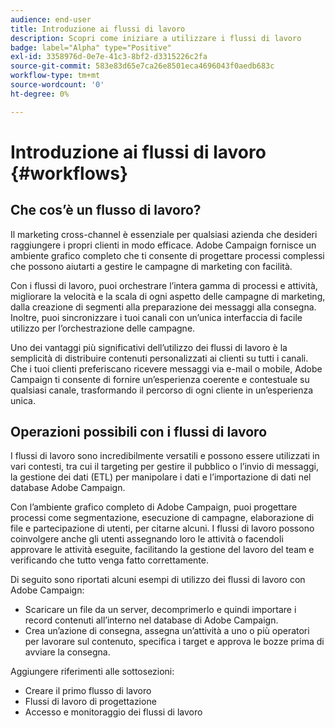 ```yaml
---
audience: end-user
title: Introduzione ai flussi di lavoro
description: Scopri come iniziare a utilizzare i flussi di lavoro
badge: label="Alpha" type="Positive"
exl-id: 3358976d-0e7e-41c3-8bf2-d3315226c2fa
source-git-commit: 583e83d65e7ca26e8501eca4696043f0aedb683c
workflow-type: tm+mt
source-wordcount: '0'
ht-degree: 0%

---
```


# Introduzione ai flussi di lavoro {#workflows}

## Che cos’è un flusso di lavoro?

Il marketing cross-channel è essenziale per qualsiasi azienda che desideri raggiungere i propri clienti in modo efficace. Adobe Campaign fornisce un ambiente grafico completo che ti consente di progettare processi complessi che possono aiutarti a gestire le campagne di marketing con facilità.

Con i flussi di lavoro, puoi orchestrare l’intera gamma di processi e attività, migliorare la velocità e la scala di ogni aspetto delle campagne di marketing, dalla creazione di segmenti alla preparazione dei messaggi alla consegna. Inoltre, puoi sincronizzare i tuoi canali con un’unica interfaccia di facile utilizzo per l’orchestrazione delle campagne.

Uno dei vantaggi più significativi dell’utilizzo dei flussi di lavoro è la semplicità di distribuire contenuti personalizzati ai clienti su tutti i canali. Che i tuoi clienti preferiscano ricevere messaggi via e-mail o mobile, Adobe Campaign ti consente di fornire un’esperienza coerente e contestuale su qualsiasi canale, trasformando il percorso di ogni cliente in un’esperienza unica.

## Operazioni possibili con i flussi di lavoro

I flussi di lavoro sono incredibilmente versatili e possono essere utilizzati in vari contesti, tra cui il targeting per gestire il pubblico o l’invio di messaggi, la gestione dei dati (ETL) per manipolare i dati e l’importazione di dati nel database Adobe Campaign.

Con l’ambiente grafico completo di Adobe Campaign, puoi progettare processi come segmentazione, esecuzione di campagne, elaborazione di file e partecipazione di utenti, per citarne alcuni. I flussi di lavoro possono coinvolgere anche gli utenti assegnando loro le attività o facendoli approvare le attività eseguite, facilitando la gestione del lavoro del team e verificando che tutto venga fatto correttamente.

Di seguito sono riportati alcuni esempi di utilizzo dei flussi di lavoro con Adobe Campaign:

* Scaricare un file da un server, decomprimerlo e quindi importare i record contenuti all’interno nel database di Adobe Campaign.
* Crea un’azione di consegna, assegna un’attività a uno o più operatori per lavorare sul contenuto, specifica i target e approva le bozze prima di avviare la consegna.

Aggiungere riferimenti alle sottosezioni:

* Creare il primo flusso di lavoro
* Flussi di lavoro di progettazione
* Accesso e monitoraggio dei flussi di lavoro
